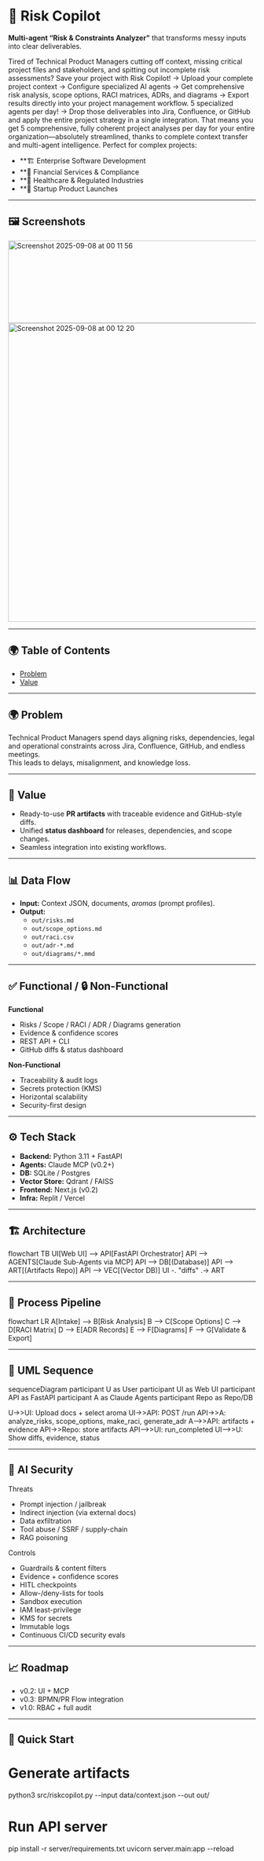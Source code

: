 # 🚀 Risk Copilot

**Multi-agent “Risk & Constraints Analyzer”** that transforms messy inputs into clear deliverables.

Tired of Technical Product Managers cutting off context, missing critical project files and stakeholders, and spitting out incomplete risk assessments?
Save your project with Risk Copilot! → Upload your complete project context → Configure specialized AI agents → Get comprehensive risk analysis, scope options, RACI matrices, ADRs, and diagrams → Export results directly into your project management workflow. 5 specialized agents per day! → Drop those deliverables into Jira, Confluence, or GitHub and apply the entire project strategy in a single integration.
That means you get 5 comprehensive, fully coherent project analyses per day for your entire organization—absolutely streamlined, thanks to complete context transfer and multi-agent intelligence.
Perfect for complex projects:

- **🏗️ Enterprise Software Development
- **🏦 Financial Services & Compliance
- **🏥 Healthcare & Regulated Industries
- **🚀 Startup Product Launches

---

## 🖼️ Screenshots


<img width="697" height="168" alt="Screenshot 2025-09-08 at 00 11 56" src="https://github.com/user-attachments/assets/067f0186-dace-4b89-bfdd-6a45750fe7de" />

<img width="618" height="608" alt="Screenshot 2025-09-08 at 00 12 20" src="https://github.com/user-attachments/assets/b32fb337-1e71-4b0d-bf47-7765b1bca0ef" />

---

## 🌍 Table of Contents

- [Problem](#-problem)
- [Value](#-value)



---

## 🌍 Problem
Technical Product Managers spend days aligning risks, dependencies, legal and operational constraints across Jira, Confluence, GitHub, and endless meetings.  
This leads to delays, misalignment, and knowledge loss.

---

## 💎 Value
- Ready-to-use **PR artifacts** with traceable evidence and GitHub-style diffs.  
- Unified **status dashboard** for releases, dependencies, and scope changes.  
- Seamless integration into existing workflows.

---

## 📊 Data Flow
- **Input:** Context JSON, documents, *aromas* (prompt profiles).  
- **Output:**  
  - `out/risks.md`  
  - `out/scope_options.md`  
  - `out/raci.csv`  
  - `out/adr-*.md`  
  - `out/diagrams/*.mmd`

---

## ✅ Functional / 🔒 Non-Functional
**Functional**  
- Risks / Scope / RACI / ADR / Diagrams generation  
- Evidence & confidence scores  
- REST API + CLI  
- GitHub diffs & status dashboard  

**Non-Functional**  
- Traceability & audit logs  
- Secrets protection (KMS)  
- Horizontal scalability  
- Security-first design

---

## ⚙️ Tech Stack
- **Backend:** Python 3.11 + FastAPI  
- **Agents:** Claude MCP (v0.2+)  
- **DB:** SQLite / Postgres  
- **Vector Store:** Qdrant / FAISS  
- **Frontend:** Next.js (v0.2)  
- **Infra:** Replit / Vercel  

---

## 🏗️ Architecture

flowchart TB
  UI[Web UI] --> API[FastAPI Orchestrator]
  API --> AGENTS[Claude Sub-Agents via MCP]
  API --> DB[(Database)]
  API --> ART[(Artifacts Repo)]
  API --> VEC[(Vector DB)]
  UI -. "diffs" .-> ART



---

## 🔁 Process Pipeline
flowchart LR
  A[Intake] --> B[Risk Analysis]
  B --> C[Scope Options]
  C --> D[RACI Matrix]
  D --> E[ADR Records]
  E --> F[Diagrams]
  F --> G[Validate & Export]

---

## 📐 UML Sequence

sequenceDiagram
  participant U as User
  participant UI as Web UI
  participant API as FastAPI
  participant A as Claude Agents
  participant Repo as Repo/DB

  U->>UI: Upload docs + select aroma
  UI->>API: POST /run
  API->>A: analyze_risks, scope_options, make_raci, generate_adr
  A-->>API: artifacts + evidence
  API->>Repo: store artifacts
  API-->>UI: run_completed
  UI-->>U: Show diffs, evidence, status

---

## 🔐 AI Security

Threats
- Prompt injection / jailbreak
- Indirect injection (via external docs)
- Data exfiltration
- Tool abuse / SSRF / supply-chain
- RAG poisoning

Controls
- Guardrails & content filters
- Evidence + confidence scores
- HITL checkpoints
- Allow-/deny-lists for tools
- Sandbox execution
- IAM least-privilege
- KMS for secrets
- Immutable logs
- Continuous CI/CD security evals

---
## 📈 Roadmap
- v0.2: UI + MCP
- v0.3: BPMN/PR Flow integration
- v1.0: RBAC + full audit

------
## 🚀 Quick Start

# Generate artifacts
python3 src/riskcopilot.py --input data/context.json --out out/

# Run API server
pip install -r server/requirements.txt
uvicorn server.main:app --reload



